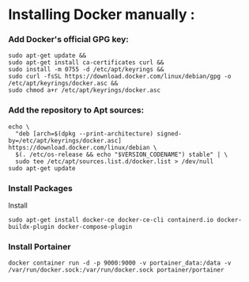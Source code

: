 # Installing Docker manually :

### Add Docker's official GPG key:
```
sudo apt-get update &&
sudo apt-get install ca-certificates curl &&
sudo install -m 0755 -d /etc/apt/keyrings &&
sudo curl -fsSL https://download.docker.com/linux/debian/gpg -o /etc/apt/keyrings/docker.asc &&
sudo chmod a+r /etc/apt/keyrings/docker.asc
```

### Add the repository to Apt sources:
```
echo \
  "deb [arch=$(dpkg --print-architecture) signed-by=/etc/apt/keyrings/docker.asc] https://download.docker.com/linux/debian \
  $(. /etc/os-release && echo "$VERSION_CODENAME") stable" | \
  sudo tee /etc/apt/sources.list.d/docker.list > /dev/null
sudo apt-get update
```
### Install Packages
Install
```
sudo apt-get install docker-ce docker-ce-cli containerd.io docker-buildx-plugin docker-compose-plugin
```

### Install Portainer
```
docker container run -d -p 9000:9000 -v portainer_data:/data -v /var/run/docker.sock:/var/run/docker.sock portainer/portainer
```


